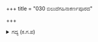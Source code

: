 +++
title = "030 ಬಿಲುದೆಗಹಿನಾಕರ್ಣಪೂರದ"

+++

<details><summary>ಗದ್ಯ (ಕ.ಗ.ಪ) </summary>

30. ಕಿವಿಯವರೆಗೂ ಬಾಣದ ಹಿಳುಕನ್ನು (ಗರಿಭಾಗವನ್ನು) ತಂದು ಪ್ರಯೋಗಿಸಲು ಸಿದ್ಧನಾಗಿ ನಿಂತಿರಲು, ಸಿಂಹದ ಪ್ರದೇಶವನ್ನು ಪ್ರವೇಶಿಸುವ ಆನೆಯಂತೆ ಹಿಮ್ಮೆಟ್ಟುವುದನ್ನು ಕಂಡು. "ತಮ್ಮಂದಿರೇ, ಹೋಗಬೇಡಿ, ಕುರುಕುಲ ಶ್ರೇಷ್ಠರಾದ ನೀವು ಜಗತ್ತಿನಲ್ಲಿ ಅತಿ ಶ್ರೇಷ್ಠ  ಯೋಧರು" ಎನ್ನುತ್ತಾ ಭೀಮನು ಬಾಣಗಳನ್ನು ಪ್ರಯೋಗಿಸಿದನು.
</details>
